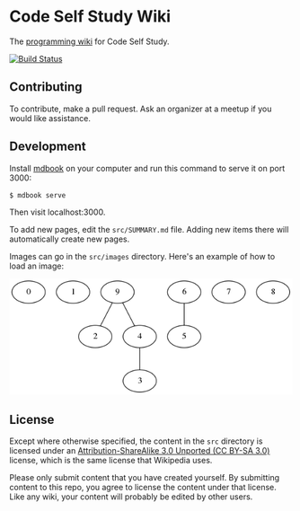 # Code Self Study Wiki

The [programming wiki](https://wiki.codeselfstudy.com/) for Code Self Study.

[![Build Status](https://travis-ci.org/codeselfstudy/codeselfstudy_wiki.svg?branch=master)](https://travis-ci.org/codeselfstudy/codeselfstudy_wiki)

## Contributing

To contribute, make a pull request. Ask an organizer at a meetup if you would like assistance.

## Development

Install [mdbook](https://github.com/rust-lang/mdBook) on your computer and run this command to serve it on port 3000:

```text
$ mdbook serve
```

Then visit localhost:3000.

To add new pages, edit the `src/SUMMARY.md` file. Adding new items there will automatically create new pages.

Images can go in the `src/images` directory. Here's an example of how to load an image:

![diagram](./src/images/union_find_1.png)

## License

Except where otherwise specified, the content in the `src` directory is licensed under an [Attribution-ShareAlike 3.0 Unported (CC BY-SA 3.0)](https://creativecommons.org/licenses/by-sa/3.0/)  license, which is the same license that Wikipedia uses.

Please only submit content that you have created yourself. By submitting content to this repo, you agree to license the content under that license. Like any wiki, your content will probably be edited by other users.
